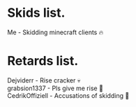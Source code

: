 # Skids list. 
Me - Skidding minecraft clients 🔥

# Retards list. 
Dejviderr - Rise cracker 💀<br/>
grabsion1337 - Pls give me rise 🤡<br/>
CedrikOffiziell - Accusations of skidding 🥵<br/>
